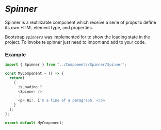 # ***Spinner***

Spinner is a reutilizable component which receive a serie of props to define its own HTML element type, and properties.

Bootstrap *`spinners`* was implemented for to show the loading state in the project.
To invoke te spinner just need to import and add to your code.

### Example

```javascript
import { Spinner } from "../Components/Spinner/Spinner";

const MyComponent = () => {
  return(
    {
      isLoading ?
      <Spinner />
      :
      <p> Hi!, i'm a line of a paragraph. </p>
    }
  );
};

export default MyComponent;
```